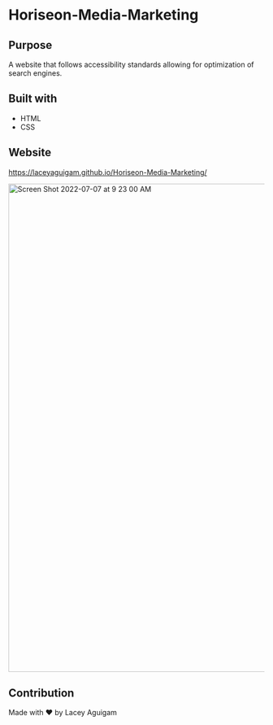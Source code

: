 # Horiseon-Media-Marketing


## Purpose
A website that follows accessibility standards allowing for optimization of search engines.


## Built with
* HTML
* CSS


## Website
https://laceyaguigam.github.io/Horiseon-Media-Marketing/


<img width="960" alt="Screen Shot 2022-07-07 at 9 23 00 AM" src="https://user-images.githubusercontent.com/105749016/177829322-1c2ba251-bb86-44df-ba92-1435a00d81aa.png">


## Contribution 
Made with ❤️ by Lacey Aguigam
